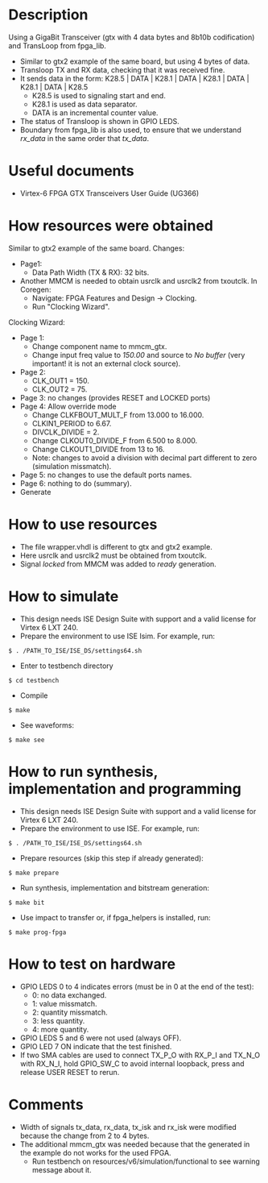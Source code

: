 # Description

Using a GigaBit Transceiver (gtx with 4 data bytes and 8b10b codification) and TransLoop from fpga_lib.
* Similar to gtx2 example of the same board, but using 4 bytes of data.
* Transloop TX and RX data, checking that it was received fine.
* It sends data in the form: K28.5 | DATA | K28.1 | DATA | K28.1 | DATA | K28.1 | DATA | K28.5
  * K28.5 is used to signaling start and end.
  * K28.1 is used as data separator.
  * DATA is an incremental counter value.
* The status of Transloop is shown in GPIO LEDS.
* Boundary from fpga_lib is also used, to ensure that we understand *rx_data* in the same order that *tx_data*.

# Useful documents

* Virtex-6 FPGA GTX Transceivers User Guide (UG366)

# How resources were obtained

Similar to gtx2 example of the same board. Changes:
* Page1:
  * Data Path Width (TX & RX): 32 bits.
* Another MMCM is needed to obtain usrclk and usrclk2 from txoutclk. In Coregen:
  * Navigate: FPGA Features and Design -> Clocking.
  * Run "Clocking Wizard".

Clocking Wizard:
* Page 1:
  * Change component name to mmcm_gtx.
  * Change input freq value to *150.00* and source to *No buffer* (very important! it is not an external clock source).
* Page 2:
  * CLK_OUT1 = 150.
  * CLK_OUT2 = 75.
* Page 3: no changes (provides RESET and LOCKED ports)
* Page 4: Allow override mode
  * Change CLKFBOUT_MULT_F from 13.000 to 16.000.
  * CLKIN1_PERIOD to 6.67.
  * DIVCLK_DIVIDE = 2.
  * Change CLKOUT0_DIVIDE_F from 6.500 to 8.000.
  * Change CLKOUT1_DIVIDE from 13 to 16.
  * Note: changes to avoid a division with decimal part different to zero (simulation missmatch).
* Page 5: no changes to use the default ports names.
* Page 6: nothing to do (summary).
* Generate

# How to use resources

* The file wrapper.vhdl is different to gtx and gtx2 example.
* Here usrclk and usrclk2 must be obtained from txoutclk.
* Signal *locked* from MMCM was added to *ready* generation.

# How to simulate

* This design needs ISE Design Suite with support and a valid license for Virtex 6 LXT 240.
* Prepare the environment to use ISE Isim. For example, run:
```
$ . /PATH_TO_ISE/ISE_DS/settings64.sh
```
* Enter to testbench directory
```
$ cd testbench
```
* Compile
```
$ make
```
* See waveforms:
```
$ make see
```

# How to run synthesis, implementation and programming

* This design needs ISE Design Suite with support and a valid license for Virtex 6 LXT 240.
* Prepare the environment to use ISE. For example, run:
```
$ . /PATH_TO_ISE/ISE_DS/settings64.sh
```
* Prepare resources (skip this step if already generated):
```
$ make prepare
```
* Run synthesis, implementation and bitstream generation:
```
$ make bit
```
* Use impact to transfer or, if fpga_helpers is installed, run:
```
$ make prog-fpga
```

# How to test on hardware

* GPIO LEDS 0 to 4 indicates errors (must be in 0 at the end of the test):
  * 0: no data exchanged.
  * 1: value missmatch.
  * 2: quantity missmatch.
  * 3: less quantity.
  * 4: more quantity.
* GPIO LEDS 5 and 6 were not used (always OFF).
* GPIO LED 7 ON indicate that the test finished.
* If two SMA cables are used to connect TX_P_O with RX_P_I and TX_N_O with RX_N_I, hold GPIO_SW_C to avoid internal loopback, press and release USER RESET to rerun.

# Comments

* Width of signals tx_data, rx_data, tx_isk and rx_isk were modified because the change from 2 to 4 bytes.
* The additional mmcm_gtx was needed because that the generated in the example do not works for the used FPGA.
  * Run testbench on resources/v6/simulation/functional to see warning message about it.
